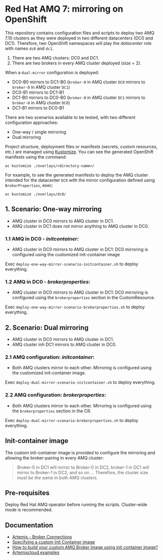 # Red Hat AMQ 7: mirroring on OpenShift

This repository contains configuration files and scripts to deploy two AMQ 7.10 clusters as they were deployed in two different datacenters (DC0 and DC1). Therefore, two OpenShift namespaces will play the _datacenter_ role with names ```dc0``` and ```dc1```.

1. There are two AMQ clusters: DC0 and DC1.
2. There are two brokers in every AMQ cluster deployed (size = 2).

When a `dual-mirror` configuration is deployed:

* DC0-B0 mirrors to DC1-B0 (`broker-0` in AMQ cluster `DC0` mirrors to `broker-0` in AMQ cluster `DC1`)
* DC0-B1 mirrors to DC1-B1
* DC1-B0 mirrors to DC0-B0 (`broker-0` in AMQ cluster `DC1` mirrors to `broker-0` in AMQ cluster `DC0`)
* DC1-B1 mirrors to DC0-B1

There are two scenarios available to be tested, with two different configuration approaches:

* One-way / single mirroring
* Dual mirroring

Project structure, deployment files or manifests (secrets, custom resources, etc.) are managed using [Kustomize](https://kustomize.io). You can see the generated OpenShift manifests using the command:

```command
oc kustomize ./overlays/<directory-name>/
```

For example, to see the generated manifests to deploy the AMQ cluster intended for the datacenter `DC0` with the mirror configuration defined using `BrokerProperties`, exec:

```command
oc kustomize ./overlays/dc0/
```

## 1. Scenario: **One-way mirroring**

* AMQ cluster in DC0 mirrors to AMQ cluster in DC1.
* AMQ cluster in DC1 does not mirror anything to AMQ cluster in DC0.

### 1.1 AMQ in DC0 - *initcontainer*:

* AMQ cluster in DC0 mirrors to AMQ cluster in DC1: DC0 mirroring is configured using the customized init-container image

Exec ```deploy-one-way-mirror-scenario-initcontainer.sh``` to deploy everything.

### 1.2 AMQ in DC0 - *brokerproperties*:

* AMQ cluster in DC0 mirrors to AMQ cluster in DC1: DC0 mirroring is configured using the `brokerproperties` section in the CustomResource.

Exec ```deploy-one-way-mirror-scenario-brokerproperties.sh``` to deploy everything.

## 2. Scenario: **Dual mirroring**

* AMQ cluster in DC0 mirrors to AMQ cluster in DC1.
* AMQ cluster inh DC1 mirrors to AMQ cluster in DC0.

### 2.1 AMQ configuration: *initcontainer*:

* Both AMQ clusters mirror to each other. Mirroring is configured using the customized init-container image.

Exec ```deploy-dual-mirror-scenario-initcontainer.sh``` to deploy everything.

### 2.2 AMQ configuration: *brokerproperties*:

* Both AMQ clusters mirror to each other. Mirroring is configured using the `brokerproperties` section in the CR.

Exec ```deploy-dual-mirror-scenario-brokerproperties.sh``` to deploy everything.

## Init-container image

The custom init-container image is provided to configure the mirroring and allowing the broker-pairing in every AMQ cluster:

> Broker-0 in DC1 will mirror to Broker-0 in DC2, broker-1 in DC1 will mirror to Broker-1 in DC2, and so on ... Therefore, the cluster size *must be the same* in both AMQ clusters.

## Pre-requisites

Deploy Red Hat AMQ operator before running the scripts. Cluster-wide mode is recommended.

## Documentation

* [Artemis - Broker Connections](https://activemq.apache.org/components/artemis/documentation/latest/amqp-broker-connections.html)
* [Specifying a custom Init Container image](https://access.redhat.com/documentation/en-us/red_hat_amq_broker/7.10/html-single/deploying_amq_broker_on_openshift/index#proc-br-specifying-custom-init-container_broker-ocp)
* [How to build your custom AMQ Broker image using init container image?](https://access.redhat.com/solutions/5897061)
* [Artemiscloud examples](https://github.com/artemiscloud/artemiscloud-examples/tree/main/operator/init)

